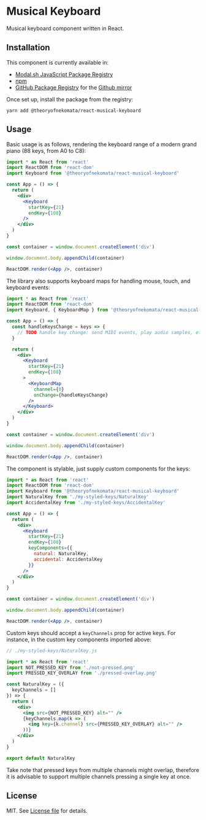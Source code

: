 # Musical Keyboard

Musical keyboard component written in React.

## Installation

This component is currently available in:

* [Modal.sh JavaScript Package Registry](https://js.pack.modal.sh)
* [npm](https://npmjs.com)
* [GitHub Package Registry](https://github.com/Temoto-kun/react-musical-keyboard/packages) for the [Github mirror](https://github.com/Temoto-kun/react-musical-keyboard)

Once set up, install the package from the registry:

```shell script
yarn add @theoryofnekomata/react-musical-keyboard
```

## Usage

Basic usage is as follows, rendering the keyboard range of a modern grand piano (88 keys, from A0 to C8):

```jsx harmony
import * as React from 'react'
import ReactDOM from 'react-dom'
import Keyboard from '@theoryofnekomata/react-musical-keyboard'

const App = () => {
  return (
    <div>
      <Keyboard
        startKey={21}
        endKey={108}
      />
    </div>
  )
}

const container = window.document.createElement('div')

window.document.body.appendChild(container)

ReactDOM.render(<App />, container)
```

The library also supports keyboard maps for handling mouse, touch, and keyboard events:

```jsx harmony
import * as React from 'react'
import ReactDOM from 'react-dom'
import Keyboard, { KeyboardMap } from '@theoryofnekomata/react-musical-keyboard'

const App = () => {
  const handleKeysChange = keys => {
    // TODO handle key change: send MIDI events, play audio samples, etc.
  }

  return (
    <div>
      <Keyboard
        startKey={21}
        endKey={108}
      >
        <KeyboardMap
          channel={0}
          onChange={handleKeysChange}
        />
      </Keyboard>
    </div>
  )
}

const container = window.document.createElement('div')

window.document.body.appendChild(container)

ReactDOM.render(<App />, container)
```

The component is stylable, just supply custom components for the keys:

```jsx harmony
import * as React from 'react'
import ReactDOM from 'react-dom'
import Keyboard from '@theoryofnekomata/react-musical-keyboard'
import NaturalKey from './my-styled-keys/NaturalKey'
import AccidentalKey from './my-styled-keys/AccidentalKey'

const App = () => {
  return (
    <div>
      <Keyboard
        startKey={21}
        endKey={108}
        keyComponents={{
          natural: NaturalKey,
          accidental: AccidentalKey
        }}
      />
    </div>
  )
}

const container = window.document.createElement('div')

window.document.body.appendChild(container)

ReactDOM.render(<App />, container)
```

Custom keys should accept a `keyChannels` prop for active keys. For instance, in the custom key components imported above:

```jsx harmony
// ./my-styled-keys/NaturalKey.js

import * as React from 'react'
import NOT_PRESSED_KEY from './not-pressed.png'
import PRESSED_KEY_OVERLAY from './pressed-overlay.png'

const NaturalKey = ({
  keyChannels = []
}) => {
  return (
    <div>
      <img src={NOT_PRESSED_KEY} alt="" />
      {keyChannels.map(k => (
        <img key={k.channel} src={PRESSED_KEY_OVERLAY} alt="" />
      ))}
    </div>
  )
}

export default NaturalKey
```

Take note that pressed keys from multiple channels might overlap, therefore it is advisable to support multiple channels
pressing a single key at once.

## License

MIT. See [License file](./LICENSE) for details.

